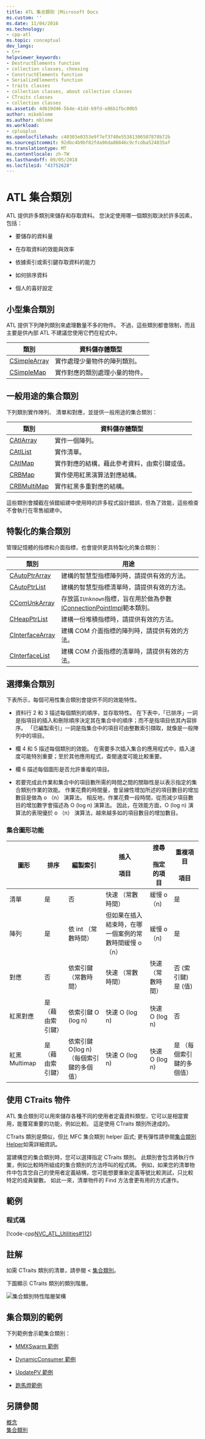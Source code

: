 ```yaml
---
title: ATL 集合類別 |Microsoft Docs
ms.custom: ''
ms.date: 11/04/2016
ms.technology:
- cpp-atl
ms.topic: conceptual
dev_langs:
- C++
helpviewer_keywords:
- DestructElements function
- collection classes, choosing
- ConstructElements function
- SerializeElements function
- traits classes
- collection classes, about collection classes
- CTraits classes
- collection classes
ms.assetid: 4d619d46-5b4e-41dd-b9fd-e86b1fbc00b5
author: mikeblome
ms.author: mblome
ms.workload:
- cplusplus
ms.openlocfilehash: c40303e0353e9f7ef3740e55381306507878b72b
ms.sourcegitcommit: 92dbc4b9bf82fda96da80846c9cfcdba524035af
ms.translationtype: MT
ms.contentlocale: zh-TW
ms.lasthandoff: 09/05/2018
ms.locfileid: "43752628"
---
```

# <a name="atl-collection-classes"></a>ATL 集合類別

ATL 提供許多類別來儲存和存取資料。 您決定使用哪一個類別取決於許多因素，包括：

- 要儲存的資料量

- 在存取資料的效能與效率

- 依據索引或索引鍵存取資料的能力

- 如何排序資料

- 個人的喜好設定

## <a name="small-collection-classes"></a>小型集合類別

ATL 提供下列陣列類別來處理數量不多的物件。 不過，這些類別都會限制，而且主要是供內部 ATL 不建議您使用它們在程式中。

|類別|資料儲存體類型|
|-----------|--------------------------|
|[CSimpleArray](../atl/reference/csimplearray-class.md)|實作處理少量物件的陣列類別。|
|[CSimpleMap](../atl/reference/csimplemap-class.md)|實作對應的類別處理小量的物件。|

## <a name="general-purpose-collection-classes"></a>一般用途的集合類別

下列類別實作陣列、 清單和對應，並提供一般用途的集合類別：

|類別|資料儲存體類型|
|-----------|--------------------------|
|[CAtlArray](../atl/reference/catlarray-class.md)|實作一個陣列。|
|[CAtlList](../atl/reference/catllist-class.md)|實作清單。|
|[CAtlMap](../atl/reference/catlmap-class.md)|實作對應的結構，藉此參考資料，由索引鍵或值。|
|[CRBMap](../atl/reference/crbmap-class.md)|實作使用紅黑演算法對應結構。|
|[CRBMultiMap](../atl/reference/crbmultimap-class.md)|實作紅黑多重對應的結構。|

這些類別會攔截在偵錯組建中使用時的許多程式設計錯誤，但為了效能，這些檢查不會執行在零售組建中。

## <a name="specialized-collection-classes"></a>特製化的集合類別

管理記憶體的指標和介面指標，也會提供更具特製化的集合類別：

|類別|用途|
|-----------|-------------|
|[CAutoPtrArray](../atl/reference/cautoptrarray-class.md)|建構的智慧型指標陣列時，請提供有效的方法。|
|[CAutoPtrList](../atl/reference/cautoptrlist-class.md)|建構的智慧型指標清單時，請提供有效的方法。|
|[CComUnkArray](../atl/reference/ccomunkarray-class.md)|存放區`IUnknown`指標，旨在用於做為參數[IConnectionPointImpl](../atl/reference/iconnectionpointimpl-class.md)範本類別。|
|[CHeapPtrList](../atl/reference/cheapptrlist-class.md)|建構一份堆積指標時，請提供有效的方法。|
|[CInterfaceArray](../atl/reference/cinterfacearray-class.md)|建構 COM 介面指標的陣列時，請提供有效的方法。|
|[CInterfaceList](../atl/reference/cinterfacelist-class.md)|建構 COM 介面指標的清單時，請提供有效的方法。|

## <a name="choosing-a-collection-class"></a>選擇集合類別

下表所示，每個可用性集合類別會提供不同的效能特性。

- 資料行 2 和 3 描述每個類別的順序，並存取特性。 在下表中，「已排序」一詞是指項目的插入和刪除順序決定其在集合中的順序；而不是指項目依其內容排序。 「已編製索引」一詞是指集合中的項目可由整數索引擷取，就像是一般陣列中的項目。

- 欄 4 和 5 描述每個類別的效能。 在需要多次插入集合的應用程式中，插入速度可能特別重要；至於其他應用程式，查閱速度可能比較重要。

- 欄 6 描述每個圖形是否允許重複的項目。

- 若要完成此作業和集合中的項目數所需的時間之間的關聯性是以表示指定的集合類別作業的效能。 作業花費的時間量，會呈線性增加所述的項目數目的增加數目是做為 o （n） 演算法。 相反地，作業花費一段時間，從而減少項目數目的增加數字會描述為 O (log n) 演算法。 因此，在效能方面，O (log n) 演算法的表現優於 o （n） 演算法，越來越多如的項目數目的增加數目。

### <a name="collection-shape-features"></a>集合圖形功能

|圖形|排序|編製索引|插入<br /><br /> 項目|搜尋<br /><br /> 指定的項目|重複項目<br /><br /> 項目|
|-----------|--------------|--------------|---------------------------|--------------------------------------|-----------------------------|
|清單|是|否|快速 （常數時間）|緩慢 o （n)|是|
|陣列|是|依 int （常數時間）|但如果在插入結束時，在哪一個案例的常數時間緩慢 o （n）|緩慢 o （n)|是|
|對應|否|依索引鍵 （常數時間）|快速 （常數時間）|快速 （常數時間）|否 (索引鍵) 是 (值)|
|紅黑對應|是 （藉由索引鍵）|依索引鍵 O (log n)|快速 O (log n)|快速 O (log n)|否|
|紅黑 Multimap|是 （藉由索引鍵）|依索引鍵 O(log n) （每個索引鍵的多個值）|快速 O (log n)|快速 O (log n)|是 （每個索引鍵的多個值）|

## <a name="using-ctraits-objects"></a>使用 CTraits 物件

ATL 集合類別可以用來儲存各種不同的使用者定義資料類型，它可以是相當實用，能覆寫重要的功能，例如比較。 這是使用 CTraits 類別所達成的。

CTraits 類別是類似，但比 MFC 集合類別 helper 函式; 更有彈性請參閱[集合類別 Helper](../mfc/reference/collection-class-helpers.md)如需詳細資訊。

當建構您的集合類別時，您可以選擇指定 CTraits 類別。 此類別會包含將執行作業，例如比較時所組成的集合類別的方法呼叫的程式碼。 例如，如果您的清單物件中包含您自己的使用者定義結構，您可能想要重新定義等號比較測試，只比較 特定的成員變數。 如此一來，清單物件的 Find 方法會更有用的方式運作。

## <a name="example"></a>範例

### <a name="code"></a>程式碼

[!code-cpp[NVC_ATL_Utilities#112](../atl/codesnippet/cpp/atl-collection-classes_1.cpp)]

## <a name="comments"></a>註解

如需 CTraits 類別的清單，請參閱 <<c0> [ 集合類別](../atl/collection-classes.md)。

下圖顯示 CTraits 類別的類別階層。

![集合類別特性階層架構](../atl/media/vctraitscollectionclasseshierarchy.gif "vctraitscollectionclasseshierarchy")

## <a name="collection-classes-samples"></a>集合類別的範例

下列範例會示範集合類別：

- [MMXSwarm 範例](../visual-cpp-samples.md)

- [DynamicConsumer 範例](../visual-cpp-samples.md)

- [UpdatePV 範例](https://github.com/Microsoft/VCSamples/tree/master/VC2010Samples/ATL/OLEDB/Provider/UPDATEPV)

- [跑馬燈範例](../visual-cpp-samples.md)

## <a name="see-also"></a>另請參閱

[概念](../atl/active-template-library-atl-concepts.md)   
[集合類別](../atl/collection-classes.md)

